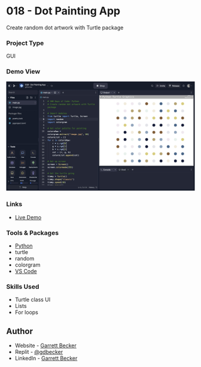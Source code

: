 # 018 - Dot Painting App

Create random dot artwork with Turtle package

### Project Type

GUI

### Demo View

![](./018-dot-painting-app.jpg)

### Links

- [Live Demo](https://replit.com/@gdbecker/018-Dot-Painting-App)

### Tools & Packages

- [Python](https://www.python.org)
- turtle
- random
- colorgram
- [VS Code](https://code.visualstudio.com)

### Skills Used

- Turtle class UI
- Lists
- For loops

## Author

- Website - [Garrett Becker]()
- Replit - [@gdbecker](https://replit.com/@gdbecker)
- LinkedIn - [Garrett Becker](https://www.linkedin.com/in/garrett-becker-923b4a106/)